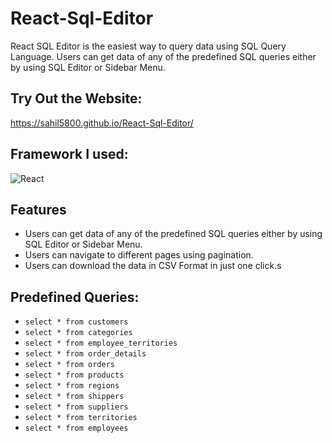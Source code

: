 # React-Sql-Editor

React SQL Editor is the easiest way to query data using SQL Query Language. Users can get data of any of the predefined SQL queries either by using SQL Editor or Sidebar Menu.

## Try Out the Website:
https://sahil5800.github.io/React-Sql-Editor/

## Framework I used:
![React](https://img.shields.io/badge/react-%2320232a.svg?style=for-the-badge&logo=react&logoColor=%2361DAFB)

## Features
- Users can get data of any of the predefined SQL queries either by using SQL Editor or Sidebar Menu.
- Users can navigate to different pages using pagination.
- Users can download the data in CSV Format in just one click.s

## Predefined Queries:
- `select * from customers`
- `select * from categories`
- `select * from employee_territories`
- `select * from order_details`
- `select * from orders`
- `select * from products`
- `select * from regions`
- `select * from shippers`
- `select * from suppliers`
- `select * from territories`
- `select * from employees`
